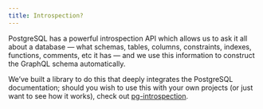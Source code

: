 ```yaml
---
title: Introspection?
---
```


PostgreSQL has a powerful introspection API which allows us to ask it all about
a database — what schemas, tables, columns, constraints, indexes, functions,
comments, etc it has — and we use this information to construct the GraphQL
schema automatically.

We’ve built a library to do this that deeply integrates the PostgreSQL
documentation; should you wish to use this with your own projects (or just want
to see how it works), check out
[pg-introspection](https://star.graphile.org/pg-introspection).
